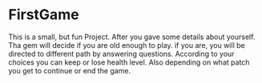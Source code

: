 # FirstGame
This is a small, but fun Project.
After you gave some details about yourself. Tha gem will decide if you are old enough to play.
if you are, you will be directed to different path by answering questions. 
According to your choices you can keep or lose health level.
Also depending on what patch you get to continue or end the game.
